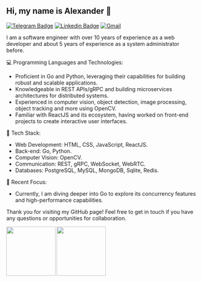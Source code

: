## Hi, my name is Alexander 👋 


[![Telegram Badge](https://img.shields.io/badge/Telegram-2CA5E0?style=flat-square&logo=telegram&logoColor=white)](https://t.me/bopoh24)
[![Linkedin Badge](https://img.shields.io/badge/-LinkedIn-blue?style=flat-square&logo=Linkedin&logoColor=white&link=https://www.linkedin.com/in/bopoh24/)](https://www.linkedin.com/in/bopoh24/)
[![Gmail](https://img.shields.io/badge/-Gmail-c14438?style=flat-square&logo=Gmail&logoColor=white)](mailto:alexander.s.voronin@gmail.com)


I am a software engineer with over 10 years of experience as a web developer and about 5 years of experience as a system administrator before.

💻 Programming Languages and Technologies:
- Proficient in Go and Python, leveraging their capabilities for building robust and scalable applications.
- Knowledgeable in REST APIs/gRPC and building microservices architectures for distributed systems.
- Experienced in computer vision, object detection, image processing, object tracking and more using OpenCV.
- Familiar with ReactJS and its ecosystem, having worked on front-end projects to create interactive user interfaces.

🔧 Tech Stack:
- Web Development: HTML, CSS, JavaScript, ReactJS.
- Back-end: Go, Python.
- Computer Vision: OpenCV.
- Communication: REST, gRPC, WebSocket, WebRTC.
- Databases: PostgreSQL, MySQL, MongoDB, Sqlite, Redis.


🚀 Recent Focus:
- Currently, I am diving deeper into Go to explore its concurrency features and high-performance capabilities.

Thank you for visiting my GitHub page! Feel free to get in touch if you have any questions or opportunities for collaboration.




<a href="https://github-readme-stats.vercel.app/api/top-langs/?username=bopoh24&layout=compact">
  <img align="left" height="130" src="https://github-readme-stats.vercel.app/api?username=bopoh24&hide=contribs&theme=nord&show_icons=true" />
  <img align="left" height="130" src="https://github-readme-stats.vercel.app/api/top-langs/?username=bopoh24&layout=compact&theme=nord" />
</a>
</div>



